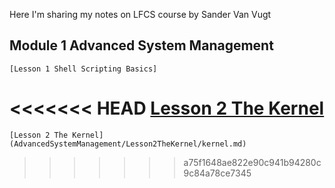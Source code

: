 Here I'm sharing my notes on LFCS course by Sander Van Vugt
## Module 1 Advanced System Management
    [Lesson 1 Shell Scripting Basics]
<<<<<<< HEAD
    [Lesson 2 The Kernel](stuff/kernel.md)
=======
    [Lesson 2 The Kernel](AdvancedSystemManagement/Lesson2TheKernel/kernel.md)
>>>>>>> a75f1648ae822e90c941b94280c9c84a78ce7345
